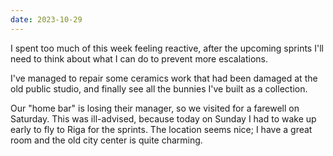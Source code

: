 ```yaml
---
date: 2023-10-29
---
```


I spent too much of this week feeling reactive, after the upcoming sprints I'll need to think about what I can do to prevent more escalations.

I've managed to repair some ceramics work that had been damaged at the old public studio, and finally see all the bunnies I've built as a collection.

Our "home bar" is losing their manager, so we visited for a farewell on Saturday. This was ill-advised, because today on Sunday I had to wake up early to fly to Riga for the sprints. The location seems nice; I have a great room and the old city center is quite charming.
